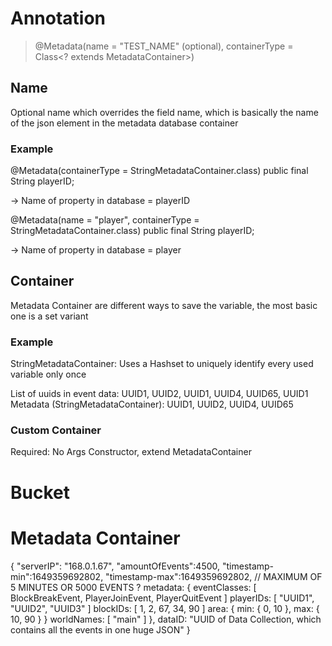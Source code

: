 # Annotation

> @Metadata(name = "TEST_NAME" (optional), containerType = Class<? extends MetadataContainer>)

## Name
Optional name which overrides the field name, which is basically the name of the json element in the metadata database container

### Example

@Metadata(containerType = StringMetadataContainer.class)
public final String playerID;

-> Name of property in database = playerID

@Metadata(name = "player", containerType = StringMetadataContainer.class)
public final String playerID;

-> Name of property in database = player

## Container

Metadata Container are different ways to save the variable, the most basic one is a set variant 

### Example

StringMetadataContainer: 
Uses a Hashset to uniquely identify every used variable only once

List of uuids in event data: UUID1, UUID2, UUID1, UUID4, UUID65, UUID1 \
Metadata (StringMetadataContainer): UUID1, UUID2, UUID4, UUID65

### Custom Container 

Required: No Args Constructor, extend MetadataContainer

# Bucket

# Metadata Container

{
    "serverIP": "168.0.1.67",
    "amountOfEvents":4500,
    "timestamp-min":1649359692802,
    "timestamp-max":1649359692802, // MAXIMUM OF 5 MINUTES OR 5000 EVENTS ?
    metadata: {
        eventClasses: [ BlockBreakEvent, PlayerJoinEvent, PlayerQuitEvent ]
        playerIDs: [ "UUID1", "UUID2", "UUID3" ]
        blockIDs: [ 1, 2, 67, 34, 90 ]
        area: { min: { 0, 10 }, max: { 10, 90 } }
        worldNames: [ "main" ]
    },
    dataID: "UUID of Data Collection, which contains all the events in one huge JSON"
}